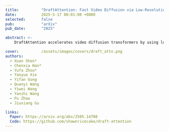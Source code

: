 ```yaml
---
title:          "DraftAttention: Fast Video Diffusion via Low-Resolution Attention Guidance"
date:           2025-5-17 00:01:00 +0800
selected:       false
pub:            "arXiv"
pub_date:       "2025"

abstract: >-
    DraftAttention accelerates video diffusion transformers by using low-resolution pooled attention maps for dynamic sparse attention and hardware-efficient execution, achieving up to 1.75× speedup with minimal quality loss.

cover:          /assets/images/covers/draft_attn.png
authors:
  - Xuan Shen*
  - Chenxia Han*
  - Yufa Zhou*
  - Yanyue Xie
  - Yifan Gong
  - Quanyi Wang
  - Yiwei Wang
  - Yanzhi Wang
  - Pu Zhao
  - Jiuxiang Gu

links:
  Paper: https://arxiv.org/abs/2505.14708
  Code: https://github.com/shawnricecake/draft-attention
---
```

